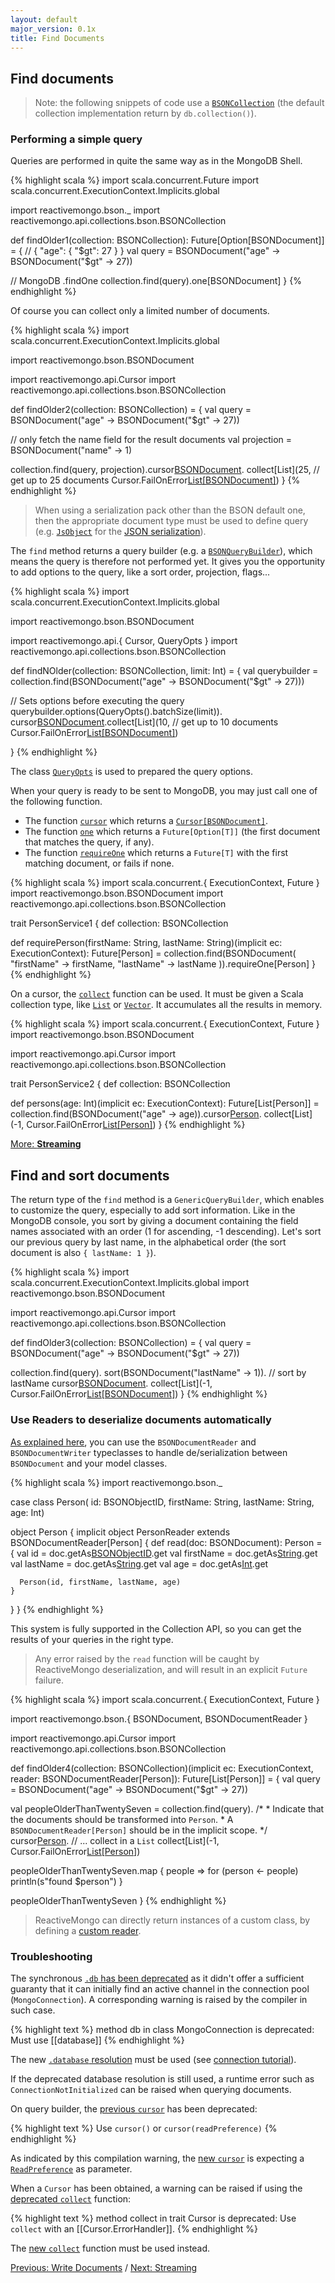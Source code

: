```yaml
---
layout: default
major_version: 0.1x
title: Find Documents
---
```


## Find documents

> Note: the following snippets of code use a [`BSONCollection`](../../api/reactivemongo/api/collections/bson/BSONCollection.html) (the default collection implementation return by `db.collection()`).

### Performing a simple query

Queries are performed in quite the same way as in the MongoDB Shell.

{% highlight scala %}
import scala.concurrent.Future
import scala.concurrent.ExecutionContext.Implicits.global

import reactivemongo.bson._
import reactivemongo.api.collections.bson.BSONCollection

def findOlder1(collection: BSONCollection): Future[Option[BSONDocument]] = {
  // { "age": { "$gt": 27 } }
  val query = BSONDocument("age" -> BSONDocument("$gt" -> 27))

  // MongoDB .findOne
  collection.find(query).one[BSONDocument]
}
{% endhighlight %}

Of course you can collect only a limited number of documents.

{% highlight scala %}
import scala.concurrent.ExecutionContext.Implicits.global

import reactivemongo.bson.BSONDocument

import reactivemongo.api.Cursor
import reactivemongo.api.collections.bson.BSONCollection

def findOlder2(collection: BSONCollection) = {
  val query = BSONDocument("age" -> BSONDocument("$gt" -> 27))

  // only fetch the name field for the result documents
  val projection = BSONDocument("name" -> 1)

  collection.find(query, projection).cursor[BSONDocument]().
    collect[List](25, // get up to 25 documents
      Cursor.FailOnError[List[BSONDocument]]())
}
{% endhighlight %}

> When using a serialization pack other than the BSON default one, then the appropriate document type must be used to define query (e.g. [`JsObject`](https://www.playframework.com/documentation/latest/api/scala/index.html#play.api.libs.json.JsObject) for the [JSON serialization](../json/overview.html)).

The `find` method returns a query builder (e.g. a [`BSONQueryBuilder`](../../api/reactivemongo/api/collections/GenericQueryBuilder.default.BSONQueryBuilder)), which means the query is therefore not performed yet.
It gives you the opportunity to add options to the query, like a sort order, projection, flags...

{% highlight scala %}
import scala.concurrent.ExecutionContext.Implicits.global

import reactivemongo.bson.BSONDocument

import reactivemongo.api.{ Cursor, QueryOpts }
import reactivemongo.api.collections.bson.BSONCollection

def findNOlder(collection: BSONCollection, limit: Int) = {
  val querybuilder =
    collection.find(BSONDocument("age" -> BSONDocument("$gt" -> 27)))

  // Sets options before executing the query
  querybuilder.options(QueryOpts().batchSize(limit)).
    cursor[BSONDocument]().collect[List](10, // get up to 10 documents
      Cursor.FailOnError[List[BSONDocument]]())
 
}
{% endhighlight %}

The class [`QueryOpts`](../../api/reactivemongo/api/QueryOpts) is used to prepared the query options.

When your query is ready to be sent to MongoDB, you may just call one of the following function.

- The function [`cursor`](../../api/reactivemongo/api/collections/GenericQueryBuilder.GenericQueryBuilder#cursor[T](readPreference:reactivemongo.api.ReadPreference,isMongo26WriteOp:Boolean)(implicitreader:GenericQueryBuilder.this.pack.Reader[T],implicitec:scala.concurrent.ExecutionContext,implicitcp:reactivemongo.api.CursorProducer[T]):cp.ProducedCursor) which returns a [`Cursor[BSONDocument]`](../../api/reactivemongo/api/Cursor).
- The function [`one`](../../api/reactivemongo/api/collections/GenericQueryBuilder.GenericQueryBuilder#one[T](readPreference:reactivemongo.api.ReadPreference)(implicitreader:GenericQueryBuilder.this.pack.Reader[T],implicitec:scala.concurrent.ExecutionContext):scala.concurrent.Future[Option[T]]) which returns a `Future[Option[T]]` (the first document that matches the query, if any).
- The function [`requireOne`](../../api/reactivemongo/api/collections/GenericQueryBuilder.GenericQueryBuilder#requireOne[T](readPreference:reactivemongo.api.ReadPreference)(implicitreader:GenericQueryBuilder.this.pack.Reader[T],implicitec:scala.concurrent.ExecutionContext):scala.concurrent.Future[T]) which returns a `Future[T]` with the first matching document, or fails if none.

{% highlight scala %}
import scala.concurrent.{ ExecutionContext, Future }
import reactivemongo.bson.BSONDocument
import reactivemongo.api.collections.bson.BSONCollection

trait PersonService1 {
  def collection: BSONCollection

  def requirePerson(firstName: String, lastName: String)(implicit ec: ExecutionContext): Future[Person] = collection.find(BSONDocument(
    "firstName" -> firstName,
    "lastName" -> lastName
  )).requireOne[Person]
}
{% endhighlight %}

On a cursor, the [`collect`](../../api/reactivemongo/api/Cursor#collect[M[_]](maxDocs:Int,stopOnError:Boolean)(implicitcbf:scala.collection.generic.CanBuildFrom[M[_],T,M[T]],implicitec:scala.concurrent.ExecutionContext):scala.concurrent.Future[M[T]]) function can be used.
It must be given a Scala collection type, like [`List`](http://www.scala-lang.org/api/current/index.html#scala.collection.immutable.List) or [`Vector`](http://www.scala-lang.org/api/current/index.html#scala.collection.immutable.Vector). It accumulates all the results in memory.

{% highlight scala %}
import scala.concurrent.{ ExecutionContext, Future }
import reactivemongo.bson.BSONDocument

import reactivemongo.api.Cursor
import reactivemongo.api.collections.bson.BSONCollection

trait PersonService2 {
  def collection: BSONCollection

  def persons(age: Int)(implicit ec: ExecutionContext): Future[List[Person]] =
    collection.find(BSONDocument("age" -> age)).cursor[Person]().
    collect[List](-1, Cursor.FailOnError[List[Person]]())
}
{% endhighlight %}

[More: **Streaming**](./streaming.html)

## Find and sort documents

The return type of the `find` method is a `GenericQueryBuilder`, which enables to customize the query, especially to add sort information. Like in the MongoDB console, you sort by giving a document containing the field names associated with an order (1 for ascending, -1 descending). Let's sort our previous query by last name, in the alphabetical order (the sort document is also `{ lastName: 1 }`).

{% highlight scala %}
import scala.concurrent.ExecutionContext.Implicits.global
import reactivemongo.bson.BSONDocument

import reactivemongo.api.Cursor
import reactivemongo.api.collections.bson.BSONCollection

def findOlder3(collection: BSONCollection) = {
  val query = BSONDocument("age" -> BSONDocument("$gt" -> 27))

  collection.find(query).
    sort(BSONDocument("lastName" -> 1)). // sort by lastName
    cursor[BSONDocument]().
    collect[List](-1, Cursor.FailOnError[List[BSONDocument]]())
}
{% endhighlight %}

### Use Readers to deserialize documents automatically

[As explained here](), you can use the `BSONDocumentReader` and `BSONDocumentWriter` typeclasses to handle de/serialization between `BSONDocument` and your model classes.

{% highlight scala %}
import reactivemongo.bson._

case class Person(
  id: BSONObjectID,
  firstName: String,
  lastName: String,
  age: Int)

object Person {
  implicit object PersonReader extends BSONDocumentReader[Person] {
    def read(doc: BSONDocument): Person = {
      val id = doc.getAs[BSONObjectID]("_id").get
      val firstName = doc.getAs[String]("firstName").get
      val lastName = doc.getAs[String]("lastName").get
      val age = doc.getAs[Int]("age").get

      Person(id, firstName, lastName, age)
    }
  }
}
{% endhighlight %}

This system is fully supported in the Collection API, so you can get the results of your queries in the right type.

> Any error raised by the `read` function will be caught by ReactiveMongo deserialization, and will result in an explicit `Future` failure.

{% highlight scala %}
import scala.concurrent.{ ExecutionContext, Future }

import reactivemongo.bson.{ BSONDocument, BSONDocumentReader }

import reactivemongo.api.Cursor
import reactivemongo.api.collections.bson.BSONCollection

def findOlder4(collection: BSONCollection)(implicit ec: ExecutionContext, reader: BSONDocumentReader[Person]): Future[List[Person]] = {
  val query = BSONDocument("age" -> BSONDocument("$gt" -> 27))

  val peopleOlderThanTwentySeven = collection.find(query).
    /*
     * Indicate that the documents should be transformed into `Person`.
     * A `BSONDocumentReader[Person]` should be in the implicit scope.
     */
    cursor[Person](). // ... collect in a `List`
    collect[List](-1, Cursor.FailOnError[List[Person]]())

  peopleOlderThanTwentySeven.map { people =>
    for (person <- people) println(s"found $person")
  }

  peopleOlderThanTwentySeven
}
{% endhighlight %}

> ReactiveMongo can directly return instances of a custom class, by defining a [custom reader](../bson/typeclasses.html#custom-reader).

### Troubleshooting

The synchronous [`.db` has been deprecated](../release-details.html#database-resolution) as it didn't offer a sufficient guaranty that it can initially find an active channel in the connection pool (`MongoConnection`). A corresponding warning is raised by the compiler in such case.

{% highlight text %}
method db in class MongoConnection is deprecated: Must use [[database]]
{% endhighlight %}

The new [`.database` resolution](../../api/reactivemongo/api/MongoConnection#database%28name:String,failoverStrategy:reactivemongo.api.FailoverStrategy%29%28implicitcontext:scala.concurrent.ExecutionContext%29:scala.concurrent.Future[reactivemongo.api.DefaultDB]) must be used (see [connection tutorial](./connect-database.html)).

If the deprecated database resolution is still used, a runtime error such as `ConnectionNotInitialized` can be raised when querying documents.

On query builder, the [previous `cursor`](../../api/reactivemongo/api/collections/GenericQueryBuilder.GenericQueryBuilder#cursor[T](implicitreader:GenericQueryBuilder.this.pack.Reader[T],implicitec:scala.concurrent.ExecutionContext,implicitcp:reactivemongo.api.CursorProducer[T]):cp.ProducedCursor) has been deprecated:

{% highlight text %}
Use `cursor()` or `cursor(readPreference)`
{% endhighlight %}

As indicated by this compilation warning, the [new `cursor`](../../api/reactivemongo/api/collections/GenericQueryBuilder.GenericQueryBuilder#cursor[T](readPreference:reactivemongo.api.ReadPreference,isMongo26WriteOp:Boolean)(implicitreader:GenericQueryBuilder.this.pack.Reader[T],implicitec:scala.concurrent.ExecutionContext,implicitcp:reactivemongo.api.CursorProducer[T]):cp.ProducedCursor) is expecting a [`ReadPreference`](../../api/reactivemongo/api/ReadPreference) as parameter.

When a `Cursor` has been obtained, a warning can be raised if using the [deprecated `collect`](../../api/reactivemongo/api/Cursor#collect[M[_]](maxDocs:Int,stopOnError:Boolean)(implicitcbf:scala.collection.generic.CanBuildFrom[M[_],T,M[T]],implicitec:scala.concurrent.ExecutionContext):scala.concurrent.Future[M[T]]) function:

{% highlight text %}
method collect in trait Cursor is deprecated: Use `collect` with an [[Cursor.ErrorHandler]].
{% endhighlight %}

The [new `collect`](../../api/reactivemongo/api/Cursor#collect[M[_]](maxDocs:Int,err:reactivemongo.api.Cursor.ErrorHandler[M[T]])(implicitcbf:scala.collection.generic.CanBuildFrom[M[_],T,M[T]],implicitec:scala.concurrent.ExecutionContext):scala.concurrent.Future[M[T]]) function must be used instead.

[Previous: Write Documents](./write-documents.html) / [Next: Streaming](./streaming.html)
